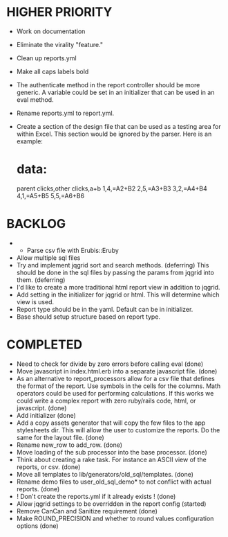 # HIGHER PRIORITY

* Work on documentation
* Eliminate the virality "feature."
* Clean up reports.yml
* Make all caps labels bold
* The authenticate method in the report controller should be more generic. A variable could be set 
  in an initializer that can be used in an eval method.
* Rename reports.yml to report.yml.
* Create a section of the design file that can be used as a testing area for within Excel.
  This section would be ignored by the parser. Here is an example: 

  # data:
  parent clicks,other clicks,a+b
  1,4,=A2+B2
  2,5,=A3+B3
  3,2,=A4+B4
  4,1,=A5+B5
  5,5,=A6+B6

# BACKLOG

* * Parse csv file with Erubis::Eruby
* Allow multiple sql files
* Try and implement jqgrid sort and search methods. (deferring)
  This should be done in the sql files by passing the params from jqgrid into them. (deferring)
* I'd like to create a more traditional html report view in addition to jqgrid.
* Add setting in the initializer for jqgrid or html. This will determine which view is used.
* Report type should be in the yaml. Default can be in initializer.
* Base should setup structure based on report type.

# COMPLETED

* Need to check for divide by zero errors before calling eval (done)
* Move javascript in index.html.erb into a separate javascript file. (done)
* As an alternative to report_processors allow for a csv file that defines the format of the report.
  Use symbols in the cells for the columns. Math operators could be used for performing calculations.
  If this works we could write a complex report with zero ruby/rails code, html, or javascript. (done)  
* Add initializer (done)
* Add a copy assets generator that will copy the few files to the app stylesheets dir. This will 
  allow the user to customize the reports. Do the same for the layout file. (done)
* Rename new_row to add_row. (done)
* Move loading of the sub processor into the base processor. (done)
* Think about creating a rake task. For instance an ASCII view of the reports, or csv. (done)
* Move all templates to lib/generators/old_sql/templates. (done)
* Rename demo files to user_old_sql_demo* to not conflict with actual reports. (done)
* ! Don't create the reports.yml if it already exists ! (done)
* Allow jqgrid settings to be overridden in the report config (started)
* Remove CanCan and Sanitize requirement (done)
* Make ROUND_PRECISION and whether to round values configuration options (done)
